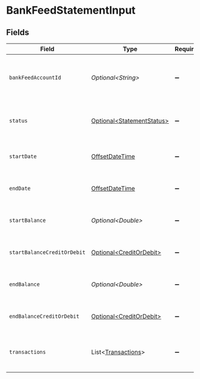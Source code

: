 # BankFeedStatementInput


## Fields

| Field                                                                                     | Type                                                                                      | Required                                                                                  | Description                                                                               | Example                                                                                   |
| ----------------------------------------------------------------------------------------- | ----------------------------------------------------------------------------------------- | ----------------------------------------------------------------------------------------- | ----------------------------------------------------------------------------------------- | ----------------------------------------------------------------------------------------- |
| `bankFeedAccountId`                                                                       | *Optional\<String>*                                                                       | :heavy_minus_sign:                                                                        | The ID of the bank feed account this statement belongs to.                                | acc_456                                                                                   |
| `status`                                                                                  | [Optional\<StatementStatus>](../../models/components/StatementStatus.md)                  | :heavy_minus_sign:                                                                        | The current status of the bank feed statement.                                            | pending                                                                                   |
| `startDate`                                                                               | [OffsetDateTime](https://docs.oracle.com/javase/8/docs/api/java/time/OffsetDateTime.html) | :heavy_minus_sign:                                                                        | Start date of the bank feed statement.                                                    | 2021-05-01T12:00:00.000Z                                                                  |
| `endDate`                                                                                 | [OffsetDateTime](https://docs.oracle.com/javase/8/docs/api/java/time/OffsetDateTime.html) | :heavy_minus_sign:                                                                        | End date of the bank feed statement.                                                      | 2025-01-31T12:00:00.000Z                                                                  |
| `startBalance`                                                                            | *Optional\<Double>*                                                                       | :heavy_minus_sign:                                                                        | Balance amount at the start of the period.                                                | 10500.25                                                                                  |
| `startBalanceCreditOrDebit`                                                               | [Optional\<CreditOrDebit>](../../models/components/CreditOrDebit.md)                      | :heavy_minus_sign:                                                                        | Whether the amount is a credit or debit.                                                  | debit                                                                                     |
| `endBalance`                                                                              | *Optional\<Double>*                                                                       | :heavy_minus_sign:                                                                        | Balance amount at the end of the period.                                                  | 9800.5                                                                                    |
| `endBalanceCreditOrDebit`                                                                 | [Optional\<CreditOrDebit>](../../models/components/CreditOrDebit.md)                      | :heavy_minus_sign:                                                                        | Whether the amount is a credit or debit.                                                  | debit                                                                                     |
| `transactions`                                                                            | List\<[Transactions](../../models/components/Transactions.md)>                            | :heavy_minus_sign:                                                                        | List of transactions in the bank feed statement.                                          |                                                                                           |